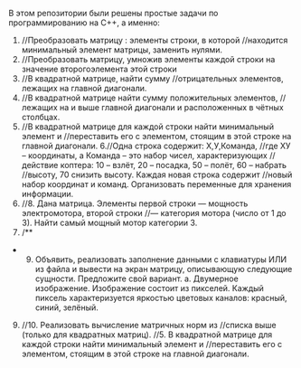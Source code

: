 В этом репозитории были решены простые задачи по программированию на C++, а именно:
1. //Преобразовать матрицу : элементы строки, в которой
//находится минимальный элемент матрицы, заменить нулями.
2. //Преобразовать матрицу, умножив элементы каждой строки на значение второгоэлемента этой строки
3. //В квадратной матрице, найти сумму
//отрицательных элементов, лежащих на главной диагонали.
4. //В квадратной матрице найти сумму положительных элементов,
//лежащих на и выше главной диагонали и расположенных в чётных столбцах.
5. //В квадратной матрице для каждой строки найти минимальный элемент и
//переставить его с элементом, стоящим в этой строке на главной диагонали.
6.//Одна строка содержит: Х,У,Команда,
//где ХУ – координаты, а Команда – это набор чисел, характеризующих
//действие коптера: 10 – взлёт, 20 – посадка, 50 – полёт, 60 – набрать
//высоту, 70 снизить высоту. Каждая новая строка содержит
//новый набор координат и команд. Организовать переменные для хранения информации.
7. //8. Дана матрица. Элементы первой строки — мощность электромотора, второй строки
//— категория мотора (число от 1 до 3). Найти самый мощный мотор категории 3.
8. /**
 * 9. Объявить, реализовать заполнение данными с клавиатуры ИЛИ из файла и вывести
на экран матрицу, описывающую следующие сущности. Предложите свой вариант.
a. Двумерное изображение. Изображение состоит из пикселей. Каждый пиксель
характеризуется яркостью цветовых каналов: красный, синий, зелёный.
9. //10. Реализовать вычисление матричных норм из
//списка выше (только для квадратных матриц).
//5. В квадратной матрице для каждой строки найти минимальный элемент и
//переставить его с элементом, стоящим в этой строке на главной диагонали.
